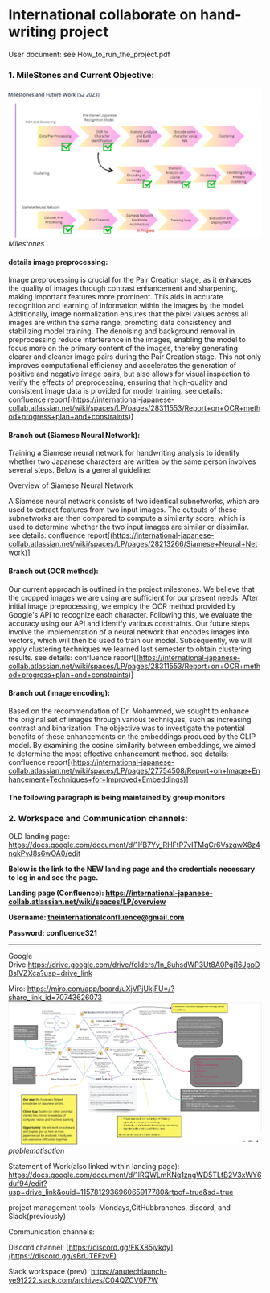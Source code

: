 # International collaborate on hand-writing project

User document: see How_to_run_the_project.pdf

### 1. MileStones and Current Objective:

![Milestones](README_RESOURCES/milestone_2023S2%20.jpg)*Milestones*

#### details image preprocessing: 

Image preprocessing is crucial for the Pair Creation stage, as it enhances the quality of images through contrast enhancement and sharpening, making important features more prominent. This aids in accurate recognition and learning of information within the images by the model. Additionally, image normalization ensures that the pixel values across all images are within the same range, promoting data consistency and stabilizing model training. The denoising and background removal in preprocessing reduce interference in the images, enabling the model to focus more on the primary content of the images, thereby generating clearer and cleaner image pairs during the Pair Creation stage. This not only improves computational efficiency and accelerates the generation of positive and negative image pairs, but also allows for visual inspection to verify the effects of preprocessing, ensuring that high-quality and consistent image data is provided for model training.
see details: confluence report[(https://international-japanese-collab.atlassian.net/wiki/spaces/LP/pages/28311553/Report+on+OCR+method+progress+plan+and+constraints)]

#### Branch out (Siamese Neural Network):
Training a Siamese neural network for handwriting analysis to identify whether two Japanese characters are written by the same person involves several steps. Below is a general guideline:

Overview of Siamese Neural Network

A Siamese neural network consists of two identical subnetworks, which are used to extract features from two input images. The outputs of these subnetworks are then compared to compute a similarity score, which is used to determine whether the two input images are similar or dissimilar.
see details: confluence report[(https://international-japanese-collab.atlassian.net/wiki/spaces/LP/pages/28213266/Siamese+Neural+Network)]
 

#### Branch out (OCR method):
Our current approach is outlined in the project milestones. We believe that the cropped images we are using are sufficient for our present needs. After initial image preprocessing, we employ the OCR method provided by Google's API to recognize each character. Following this, we evaluate the accuracy using our API and identify various constraints. Our future steps involve the implementation of a neural network that encodes images into vectors, which will then be used to train our model. Subsequently, we will apply clustering techniques we learned last semester to obtain clustering results.
see details: confluence report[(https://international-japanese-collab.atlassian.net/wiki/spaces/LP/pages/28311553/Report+on+OCR+method+progress+plan+and+constraints)]


#### Branch out (image encoding):
Based on the recommendation of Dr. Mohammed, we sought to enhance the original set of images through various techniques, such as increasing contrast and binarization. The objective was to investigate the potential benefits of these enhancements on the embeddings produced by the CLIP model. By examining the cosine similarity between embeddings, we aimed to determine the most effective enhancement method.
see details: confluence report[(https://international-japanese-collab.atlassian.net/wiki/spaces/LP/pages/27754508/Report+on+Image+Enhancement+Techniques+for+Improved+Embeddings)]


#### The following paragraph is being maintained by group monitors
### 2. Workspace and Communication channels:

OLD landing page: https://docs.google.com/document/d/1IfB7Yy_RHFtP7vITMqCr6VszqwX8z4nqkPvJ8s6wOA0/edit

**Below is the link to the NEW landing page and the credentials necessary to log in and see the page.**

**Landing page (Confluence): https://international-japanese-collab.atlassian.net/wiki/spaces/LP/overview**

**Username: theinternationalconfluence@gmail.com**

**Password: confluence321**

-----------------
Google Drive:https://drive.google.com/drive/folders/1n_8uhsdWP3Ut8A0Pgi16JppDBslVZXca?usp=drive_link

Miro: https://miro.com/app/board/uXjVPjUkjFU=/?share_link_id=70743626073
![Problematisation](README_RESOURCES/problematisation.png)*problematisation*
 
Statement of Work(also linked within landing page): https://docs.google.com/document/d/1lRQWLmKNq1zngWD5TLfB2V3xWY6duf94/edit?usp=drive_link&ouid=115781293696065917780&rtpof=true&sd=true
 
project management tools: Mondays,GitHubbranches, discord, and Slack(previously)
 
Communication channels: 

Discord channel: [https://discord.gg/FKX85jvkdy](https://discord.gg/sBrUTEFzvF) 


Slack workspace (prev): https://anutechlaunch-ye91222.slack.com/archives/C04QZCV0F7W
